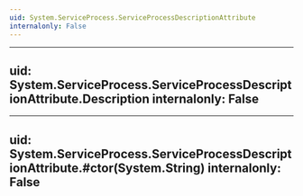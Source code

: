```yaml
---
uid: System.ServiceProcess.ServiceProcessDescriptionAttribute
internalonly: False
---
```


---
uid: System.ServiceProcess.ServiceProcessDescriptionAttribute.Description
internalonly: False
---

---
uid: System.ServiceProcess.ServiceProcessDescriptionAttribute.#ctor(System.String)
internalonly: False
---
